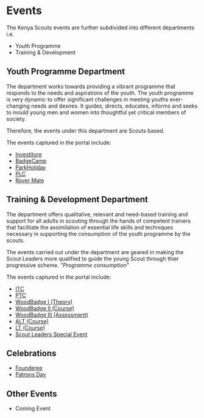 # Events

The Kenya Scouts events are further subdivided into different departments i.e.
- Youth Programme
- Training & Development

## Youth Programme Department

The department works towards providing a vibrant programme that responds to the needs and aspirations of the youth. The youth programme is very dynamic to offer significant challenges in meeting youths ever-changing needs and desires. It guides, directs, educates, informs and seeks to mould young men and women into thoughtful yet critical members of society.

Therefore, the events under this department are Scouts based.

The events captured in the portal include:
- [Investiture](/events/investiture)
- [BadgeCamp](/events/badge_camp)
- [ParkHoliday](/events/park_holiday)
- [PLC](/events/plc)
- [Rover Mate](/events/rover_mate)

## Training & Development Department

The department offers qualitative, relevant and need-based training and support for all adults in scouting through the hands of competent trainers that facilitate the assimilation of essential life skills and techniques necessary in supporting the consumption of the youth programme by the scouts.

The events carried out under the department are geared in making the Scout Leaders more qualified to guide the young Scout through thier progressive scheme. *"Programme consumption"*

The events captured in the portal include:
- [ITC](/events/itc)
- [PTC](/events/ptc)
- [WoodBadge I (Theory)](/events/wbi)
- [WoodBadge II (Course)](/events/wbii)
- [WoodBadge III (Assessment)](/events/wbiii)
- [ALT (Course)](/events/alt)
- [LT (Course)](/events/lt)
- [Scout Leaders Special Event](/events/sl_special_event)

## Celebrations

- [Founderee](/events/founderee)
- [Patrons Day](/events/patrons_day)

## Other Events

- Coming Event